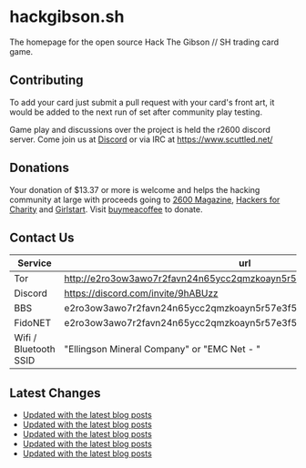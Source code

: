 # hackgibson.sh
The homepage for the open source Hack The Gibson // SH trading card game.


## Contributing

To add your card just submit a pull request with your card's front art, it would be added to the next run of set after community play testing.

Game play and discussions over the project is held the r2600 discord server. Come join us at [Discord](https://discord.com/invite/9hABUzz) or via IRC at https://www.scuttled.net/


## Donations

Your donation of $13.37 or more is welcome and helps the hacking community at large with proceeds going to [2600 Magazine](https://2600.com/), [Hackers for Charity](https://hackersforcharity.org) and [Girlstart](https://girlstart.org).  Visit [buymeacoffee](https://www.buymeacoffee.com/hackgibson.sh) to donate.


## Contact Us

Service | url
-|-
Tor | http://e2ro3ow3awo7r2favn24n65ycc2qmzkoayn5r57e3f56nvjwdcgg32ad.onion
Discord | https://discord.com/invite/9hABUzz
BBS | e2ro3ow3awo7r2favn24n65ycc2qmzkoayn5r57e3f56nvjwdcgg32ad.onion:23
FidoNET | e2ro3ow3awo7r2favn24n65ycc2qmzkoayn5r57e3f56nvjwdcgg32ad.onion:24554
Wifi / Bluetooth SSID | "Ellingson Mineral Company" or "EMC Net - <fidonet address>"

## Latest Changes
<!-- BLOG-POST-LIST:START -->
- [Updated with the latest blog posts](https://github.com/DFW2600/hackgibson.sh/commit/12c100d2751822f2fade887606a601e561bb4977)
- [Updated with the latest blog posts](https://github.com/DFW2600/hackgibson.sh/commit/b8342a911611a68c0f8a1336fee4c27679513182)
- [Updated with the latest blog posts](https://github.com/DFW2600/hackgibson.sh/commit/7680a294e5a5e8c98a2f84c36b7c793dfcf910b1)
- [Updated with the latest blog posts](https://github.com/DFW2600/hackgibson.sh/commit/d06b59374b236d7a697127d732cb0e0e9590242b)
- [Updated with the latest blog posts](https://github.com/DFW2600/hackgibson.sh/commit/b9eadf429e478b9a8c84da7795a45b0eebb684d1)
<!-- BLOG-POST-LIST:END -->

